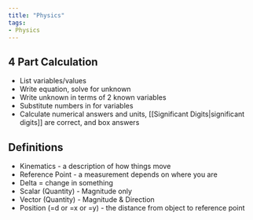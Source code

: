 ```yaml
---
title: "Physics"
tags:
- Physics
---
```


## 4 Part Calculation

- List variables/values
- Write equation, solve for unknown
- Write unknown in terms of 2 known variables
- Substitute numbers in for variables
- Calculate numerical answers and units, [[Significant Digits|significant digits]] are correct, and box answers
## Definitions

- Kinematics - a description of how things move
- Reference Point - a measurement depends on where you are
- Delta = change in something
- Scalar (Quantity) - Magnitude only
- Vector (Quantity) - Magnitude & Direction
- Position (=d or =x or =y) - the distance from object to reference point